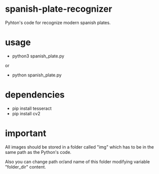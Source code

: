 # spanish-plate-recognizer
Pyhton's  code for recognize modern spanish plates.

# usage
- python3 spanish_plate.py

or

- python spanish_plate.py

# dependencies

- pip install tesseract
- pip install cv2

# important 

All images should be stored in a folder called "img" which has to be in the same path as the Python's code.

Also you can change path or/and name of this folder modifying variable "folder_dir" content.
